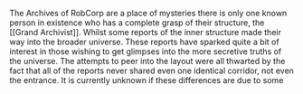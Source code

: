 The Archives of RobCorp are a place of mysteries there is only one known person in existence who has a complete grasp of their structure, the [[Grand Archivist]]. Whilst some reports of the inner structure made their way into the broader universe. These reports have sparked quite a bit of interest in those wishing to get glimpses into the more secretive truths of the universe. The attempts to peer into the layout were all thwarted by the fact that all of the reports never shared even one identical corridor, not even the entrance. It is currently unknown if these differences are due to some 